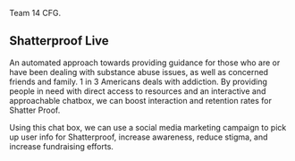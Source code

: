 Team 14 CFG.

Shatterproof Live
------------------------------
An automated approach towards providing guidance for those who are or have been dealing with substance abuse issues, as well as concerned friends and family. 1 in 3 Americans deals with addiction. By providing people in need with direct access to resources and an interactive and approachable chatbox, we can boost interaction and retention rates for Shatter Proof.

Using this chat box, we can use a social media marketing campaign to pick up user info for Shatterproof, increase awareness, reduce stigma, and increase fundraising efforts.
